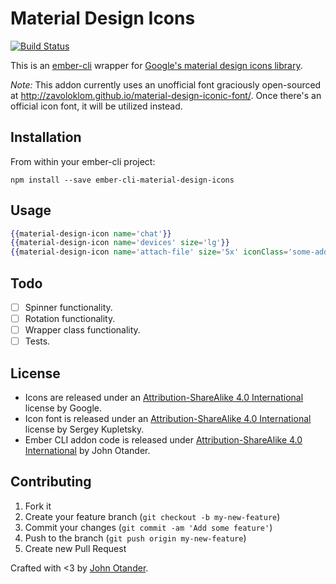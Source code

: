 # Material Design Icons

[![Build Status](https://travis-ci.org/johnotander/ember-cli-material-design-icons.svg?branch=master)](https://travis-ci.org/johnotander/ember-cli-material-design-icons)

This is an [ember-cli](http://ember-cli.com) wrapper for
[Google's material design icons library](https://github.com/google/material-design-icons).

_Note:_ This addon currently uses an unofficial font graciously open-sourced at <http://zavoloklom.github.io/material-design-iconic-font/>.
Once there's an official icon font, it will be utilized instead.

## Installation

From within your ember-cli project:

```
npm install --save ember-cli-material-design-icons
```

## Usage

```hbs
{{material-design-icon name='chat'}}
{{material-design-icon name='devices' size='lg'}}
{{material-design-icon name='attach-file' size='5x' iconClass='some-additional-class'}}
```

## Todo

- [ ] Spinner functionality.
- [ ] Rotation functionality.
- [ ] Wrapper class functionality.
- [ ] Tests.

## License

* Icons are released under an [Attribution-ShareAlike 4.0 International](http://creativecommons.org/licenses/by-sa/4.0/) license by Google.
* Icon font is released under an [Attribution-ShareAlike 4.0 International](http://creativecommons.org/licenses/by-sa/4.0/) license by Sergey Kupletsky.
* Ember CLI addon code is released under [Attribution-ShareAlike 4.0 International](http://creativecommons.org/licenses/by-sa/4.0/) by John Otander.

## Contributing

1. Fork it
2. Create your feature branch (`git checkout -b my-new-feature`)
3. Commit your changes (`git commit -am 'Add some feature'`)
4. Push to the branch (`git push origin my-new-feature`)
5. Create new Pull Request

Crafted with <3 by [John Otander](http://johnotander.com).
